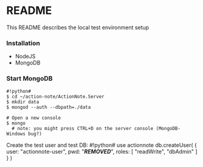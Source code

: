 # README #

This README describes the local test environment setup

### Installation ###

* NodeJS
* MongoDB

### Start MongoDB ###


```
#!python#
$ cd ~/action-note/ActionNote.Server
$ mkdir data
$ mongod --auth --dbpath=./data

# Open a new console
$ mongo
  # note: you might press CTRL+D on the server console (MongoDB-Windows bug?)
```

Create the test user and test DB:
#!python#
use actionnote
db.createUser(
   {
     user: "actionnote-user",
     pwd: "***REMOVED***",
     roles: [ "readWrite", "dbAdmin" ]
   }
)
```